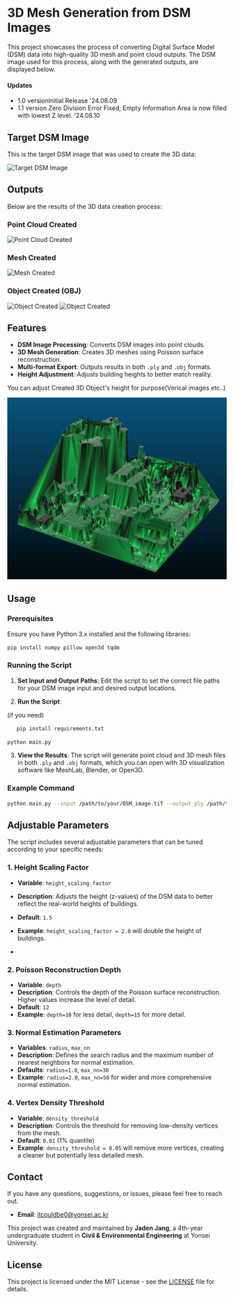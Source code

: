 # 3D Mesh Generation from DSM Images

This project showcases the process of converting Digital Surface Model (DSM) data into high-quality 3D mesh and point cloud outputs. The DSM image used for this process, along with the generated outputs, are displayed below.

#### Updates 

* 1.0 versionInitial Release '24.08.09
* 1.1 version Zero Division Error Fixed, Empty Information Area is now filled with lowest Z level. '24.08.10

## Target DSM Image

This is the target DSM image that was used to create the 3D data:

![Target DSM Image](https://github.com/user-attachments/assets/8b74c7d0-3510-4385-8529-79c422b7c841)

## Outputs

Below are the results of the 3D data creation process:

### Point Cloud Created
![Point Cloud Created](https://github.com/user-attachments/assets/a84d837d-5890-49dd-bb5c-49c462a3ca74)


### Mesh Created
![Mesh Created](https://github.com/user-attachments/assets/02c29db7-323e-4c1e-aaea-0f6326adcb39)



### Object Created (OBJ)
![Object Created](https://github.com/tersite1/DSMtoPointcloud/blob/main/MeshCreated1.png?raw=true)
![Object Created](https://github.com/tersite1/DSMtoPointcloud/blob/main/MeshCreated2.png?raw=true)



## Features

- **DSM Image Processing**: Converts DSM images into point clouds.
- **3D Mesh Generation**: Creates 3D meshes using Poisson surface reconstruction.
- **Multi-format Export**: Outputs results in both `.ply` and `.obj` formats.
- **Height Adjustment**: Adjusts building heights to better match reality.

You can adjust Created 3D Object's height for purpose(Verical images etc..)

![height](https://github.com/tersite1/DSMtoPLY/blob/main/HeightSample.png?raw=true/.png)


## Usage

### Prerequisites

Ensure you have Python 3.x installed and the following libraries:

```bash
pip install numpy pillow open3d tqdm
```

### Running the Script

1. **Set Input and Output Paths**: Edit the script to set the correct file paths for your DSM image input and desired output locations.

2. **Run the Script**:

(if you need)
```bash
   pip install requirements.txt
```
   ```bash
   python main.py
```
3. **View the Results**: The script will generate point cloud and 3D mesh files in both `.ply` and `.obj` formats, which you can open with 3D visualization software like MeshLab, Blender, or Open3D.

### Example Command

```bash
python main.py --input /path/to/your/DSM_image.tif --output_ply /path/to/save/output.ply --output_obj /path/to/save/output.obj
```


## Adjustable Parameters

The script includes several adjustable parameters that can be tuned according to your specific needs:

### 1. **Height Scaling Factor**


- **Variable**: `height_scaling_factor`
- **Description**: Adjusts the height (z-values) of the DSM data to better reflect the real-world heights of buildings.
- **Default**: `1.5`
- **Example**: `height_scaling_factor = 2.0` will double the height of buildings.

- 

### 2. **Poisson Reconstruction Depth**

- **Variable**: `depth`
- **Description**: Controls the depth of the Poisson surface reconstruction. Higher values increase the level of detail.
- **Default**: `12`
- **Example**: `depth=10` for less detail, `depth=15` for more detail.

### 3. **Normal Estimation Parameters**

- **Variables**: `radius`, `max_nn`
- **Description**: Defines the search radius and the maximum number of nearest neighbors for normal estimation.
- **Defaults**: `radius=1.0`, `max_nn=30`
- **Example**: `radius=2.0`, `max_nn=50` for wider and more comprehensive normal estimation.

### 4. **Vertex Density Threshold**

- **Variable**: `density_threshold`
- **Description**: Controls the threshold for removing low-density vertices from the mesh. 
- **Default**: `0.01` (1% quantile)
- **Example**: `density_threshold = 0.05` will remove more vertices, creating a cleaner but potentially less detailed mesh.


## Contact

If you have any questions, suggestions, or issues, please feel free to reach out.

- **Email**: [itcouldbe0@yonsei.ac.kr](mailto:itcouldbe0@yonsei.ac.kr)

This project was created and maintained by **Jaden Jang**, a 4th-year undergraduate student in **Civil & Environmental Engineering** at Yonsei University.

## License

This project is licensed under the MIT License - see the [LICENSE](LICENSE) file for details.


